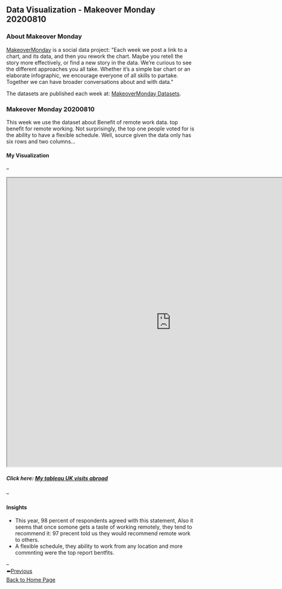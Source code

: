 ## Data Visualization - Makeover Monday 20200810
### About Makeover Monday
[MakeoverMonday](https://www.makeovermonday.co.uk/) is a social data project: "Each week we post a link to a chart, and its data, and then you rework the chart. Maybe you retell the story more effectively, or find a new story in the data. We’re curious to see the different approaches you all take. Whether it’s a simple bar chart or an elaborate infographic, we encourage everyone of all skills to partake. Together we can have broader conversations about and with data."

The datasets are published each week at: [MakeoverMonday Datasets](https://www.makeovermonday.co.uk/data/).

### Makeover Monday 20200810
This week we use the dataset about Benefit of remote work data. 
top benefit for remote working. Not surprisingly, the top one people voted for is the ability to have a flexible schedule. 
Well, source given the data only has six rows and two columns… 

#### My Visualization

– 

<iframe src="https://public.tableau.com/shared/8ZHH9MSDC?:display_count=y&:origin=viz_share_link:showVizHome=no&:embed=true"  width="870" height="766"></iframe>

##### Click here: [My tableau UK visits abroad](https://public.tableau.com/shared/8ZHH9MSDC?:display_count=y&:origin=viz_share_link) 

– 
#### Insights
- This year, 98 percent of respondents agreed with this statement, Also it seems that once somone gets a taste of working remotely, they tend to recommend it: 97 precent told us they would recommend remote work to others.
- A flexible schedule, they ability to work from any location and more commnting were the top report bentfits.  

– 
<br>⬅️[Previous](https://kjhuang-94.github.io/personal-website/projects/data%20viz/MakeOverMonday-20200803) 
<br>[Back to Home Page](https://kjhuang-94.github.io/personal-website/) 


